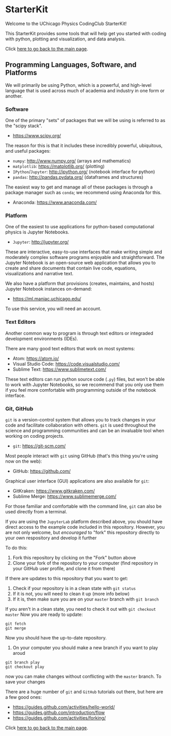 # StarterKit

Welcome to the UChicago Physics CodingClub StarterKit!

This StarterKit provides some tools that will help get you started with coding with python, plotting and visualization, and data analysis.

Click [here to go back to the main page](./).

## Programming Languages, Software, and Platforms

We will primarily be using Python, which is a powerful, and high-level language that is used across much of academia and industry in one form or another.

### Software

One of the primary "sets" of packages that we will be using is referred to as the "scipy stack".

* https://www.scipy.org/

The reason for this is that it includes these incredibly powerful, ubiquitous, and useful packages:

* `numpy`: http://www.numpy.org/ (arrays and mathematics)
* `matplotlib`: https://matplotlib.org/ (plotting)
* `IPython`/`Jupyter`: http://ipython.org/ (notebook interface for python)
* `pandas`: http://pandas.pydata.org/ (dataframes and structures)

The easiest way to get and manage all of these packages is through a package manager such as `conda`; we recommend using Anaconda for this.

* Anaconda: https://www.anaconda.com/

### Platform

One of the easiest to use applications for python-based computational physics is Jupyter Notebooks.

* `Jupyter`: http://jupyter.org/

These are interactive, easy-to-use interfaces that make writing simple and moderately complex software programs enjoyable and straightforward.
The Jupyter Notebook is an open-source web application that allows you to create and share documents that contain live code, equations, visualizations and narrative text.

We also have a platform that provisions (creates, maintains, and hosts) Jupyter Notebook instances on-demand:

* https://ml.maniac.uchicago.edu/

To use this service, you will need an account.

### Text Editors

Another common way to program is through text editors or integraded development environments (IDEs).

There are many good text editors that work on most systems:

* Atom: https://atom.io/
* Visual Studio Code: https://code.visualstudio.com/
* Sublime Text: https://www.sublimetext.com/

These text editors can run python source code (`.py`) files, but won't be able to work with Jupyter Notebooks, so we recommend that you only use them if you feel more comfortable with programming outside of the notebook interface.

### Git, GitHub

`git` is a version-control system that allows you to track changes in your code and facilitate collaboration with others.
`git` is used throughout the science and programming communities and can be an invaluable tool when working on coding projects.

* `git`: https://git-scm.com/

Most people interact with `git` using GitHub (that's this thing you're using now on the web):

* GitHub: https://github.com/

Graphical user interface (GUI) applications are also available for `git`:

* GitKraken: https://www.gitkraken.com/
* Sublime Merge: https://www.sublimemerge.com/

For those familiar and comfortable with the command line, `git` can also be used directly from a terminal.

If you are using the `JupyterLab` platform described above, you should have direct access to the example code included in this repository.
However, you are not only welcome, but *encouraged* to "fork" this repository directly to your own respository and develop it further

To do this:

1. Fork this repository by clicking on the "Fork" button above
1. Clone your fork of the repository to your computer (find repository in your GitHub user profile, and clone it from there)

If there are updates to this repository that you want to get:

1. Check if your repository is in a clean state with `git status`
1. If it is not, you will need to clean it up (more info below)
1. If it is, then make sure you are on your `master` branch with `git branch`

If you aren't in a clean state, you need to check it out with `git checkout master`
Now you are ready to update:
```
git fetch
git merge
```

Now you should have the up-to-date repository.


1. On your computer you should make a new branch if you want to play aroud
```
git branch play
git checkout play
```
now you can make changes without conflicting with the `master` branch.
To save your changes

There are a huge number of `git` and `GitHub` tutorials out there, but here are a few good ones:

* https://guides.github.com/activities/hello-world/
* https://guides.github.com/introduction/flow
* https://guides.github.com/activities/forking/


Click [here to go back to the main page](./).
